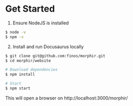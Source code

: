 # Get Started

1. Ensure NodeJS is installed

```sh
$ node -v
$ npm -v
```

2. Install and run Docusaurus locally

```sh
$ git clone git@github.com:finos/morphir.git
$ cd morphir/website

# Download dependencies
$ npm install

# Start
$ npm start
```

This will open a browser on http://localhost:3000/morphir/
